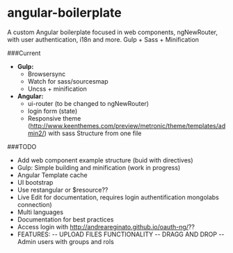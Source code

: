 # angular-boilerplate
A custom Angular boilerplate focused in web components, ngNewRouter, with user authentication, i18n and more. Gulp + Sass + Minification

###Current

- **Gulp:**
    - Browsersync
    - Watch for sass/sourcesmap
    - Uncss + minification
- **Angular:**
	- ui-router (to be changed to ngNewRouter)
    - login form (state)
    - Responsive theme (http://www.keenthemes.com/preview/metronic/theme/templates/admin2/) with sass Structure from one file
 

###TODO
 - Add web component example structure (buid with directives)
 - Gulp: Simple building and minification (work in progress)
 - Angular Template cache
 - UI bootstrap
 - Use restangular or $resource??
 - Live Edit for documentation, requires login authentification mongolabs connection)
 - Multi languages
 - Documentation for best practices
 - Access login with http://andreareginato.github.io/oauth-ng/??
 - FEATURES:
 -- UPLOAD FILES FUNCTIONALITY
 -- DRAGG AND DROP
 -- Admin users with groups and rols
